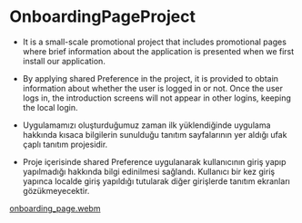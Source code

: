 # OnboardingPageProject

- It is a small-scale promotional project that includes promotional pages where brief information about the application is presented when we first install our application.
- By applying shared Preference in the project, it is provided to obtain information about whether the user is logged in or not. Once the user logs in, the introduction screens will not appear in other logins, keeping the local login.

- Uygulamamızı oluşturduğumuz zaman ilk yüklendiğinde uygulama hakkında kısaca bilgilerin sunulduğu tanıtım sayfalarının yer aldığı ufak çaplı tanıtım projesidir.
- Proje içerisinde shared Preference uygulanarak kullanıcının giriş yapıp yapılmadığı hakkında bilgi edinilmesi sağlandı. Kullanıcı bir kez giriş yapınca localde giriş yapıldığı tutularak diğer girişlerde tanıtım ekranları gözükmeyecektir.

[onboarding_page.webm](https://user-images.githubusercontent.com/100489350/235326597-ca692495-487b-487a-8fea-39d32e0894b3.webm)
